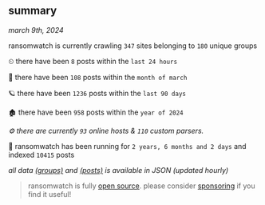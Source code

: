
## summary
_march 9th, 2024_

ransomwatch is currently crawling `347` sites belonging to `180` unique groups

⏲ there have been `8` posts within the `last 24 hours`

🦈 there have been `108` posts within the `month of march`

🪐 there have been `1236` posts within the `last 90 days`

🏚 there have been `958` posts within the `year of 2024`

_⚙️ there are currently `93` online hosts & `110` custom parsers._

🦕 ransomwatch has been running for `2 years, 6 months and 2 days` and indexed `10415` posts

_all data  [(groups)](http://ransomwhat.telemetry.ltd/groups) and [(posts)](http://ransomwhat.telemetry.ltd/posts) is available in JSON (updated hourly)_

> ransomwatch is fully [open source](https://github.com/joshhighet/ransomwatch#ransomwatch--). please consider [sponsoring](https://github.com/sponsors/joshhighet) if you find it useful!
